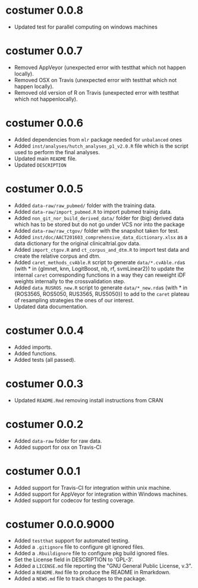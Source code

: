 # costumer 0.0.8

* Updated test for parallel computing on windows machines


# costumer 0.0.7

* Removed AppVeyor (unexpected error with testthat which not happen
  locally).
* Removed OSX on Travis (unexpected error with testthat which not happen
  locally).
* Removed old version of R on Travis (unexpected error with testthat which
  not happenlocally).


# costumer 0.0.6

* Added dependencies from `mlr` package needed for `unbalanced` ones
* Added `inst/analyses/hutch_analyses_p1_v2.0.R` file which is the script 
    used to perform the final analyses.
* Updated main `README` file.
* Updated `DESCRIPTION`


# costumer 0.0.5

* Added `data-raw/raw_pubmed/` folder with the training data.
* Added `data-raw/import_pubmed.R` to import pubmed trainig data.
* Added `non_git_nor_build_derived_data/` folder for (big) derived data
    which has to be stored but do not go under VCS nor into the package
* Added `data-raw/raw_ctgov/` folder with the snapshot taken for test.
* Added `inst/doc/AACT201603_comprehensive_data_dictionary.xlsx` as a data
    dictionary for the original clinicaltrial.gov data.
* Added `import_ctgov.R` and `ct_corpus_and_dtm.R` to import test data and
    create the relative corpus and dtm.
* Added `caret_methods_cvAble.R` script to generate `data/*.cvAble.rda`s
    (with * in {glmnet, knn, LogitBoost, nb, rf, svmLinear2}) to update the
    internal `caret` corresponding functions in a way they can reweight iDF
    weights internally to the crossvalidation step.
* Added `data_RUSROS_new.R` script to generate `data/*_new.rda`s
    (with * in {ROS3565, ROS5050, RUS3565, RUS5050}) to add to the `caret`
    plateau of resampling strategies the ones of our interest.
* Updated data documentation.


# costumer 0.0.4

* Added imports.
* Added functions.
* Added tests (all passed).


# costumer 0.0.3

* Updated `README.Rmd` removing install instructions from CRAN



# costumer 0.0.2

* Added `data-raw` folder for raw data.
* Added support for osx on Travis-CI



# costumer 0.0.1

* Added support for Travis-CI for integration within unix machine.
* Added support for AppVeyor for integration within Windows machines.
* Added support for codecov for testing coverage.



# costumer 0.0.0.9000

* Added `testthat` support for automated testing.
* Added a `.gitignore` file to configure git ignored files.
* Added a `.Rbuildignore` file to configure pkg build ignored files.
* Set the License field in DESCRIPTION to 'GPL-3'.
* Added a `LICENSE.md` file reporting the "GNU General Public License, v.3".
* Added a `README.Rmd` file to produce the README in Rmarkdown.
* Added a `NEWS.md` file to track changes to the package.
